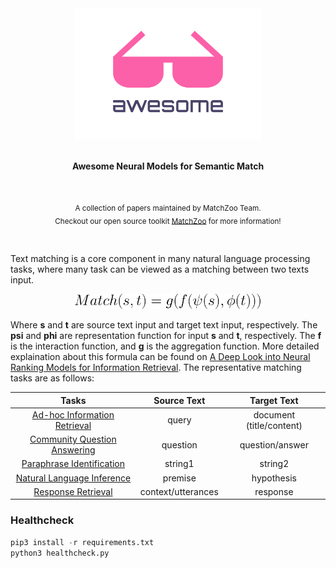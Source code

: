 <div align="center">
    <img width="300" src="artworks/awesome.svg" alt="Awesome">
    <br><br>
    <p><b>Awesome Neural Models for Semantic Match</b></p>
</div>
<br>
<p align="center">
    <sub>A collection of papers maintained by MatchZoo Team.</sub>
    <br>
    <sub>Checkout our open source toolkit <a href="https://github.com/NTMC-Community/MatchZoo-py">MatchZoo</a> for more information!</sub>
</p>
<br>

Text matching is a core component in many natural language processing tasks, where many task can be viewed as a matching between two texts input.

<div align="center">
    <img width="300" src="artworks/equation.svg" alt="equation">
</div>

Where **s** and **t** are source text input and target text input, respectively. The **psi** and **phi** are representation function for input **s** and **t**, respectively. The **f** is the interaction function, and **g** is the aggregation function. More detailed explaination about this formula can be found on [A Deep Look into Neural Ranking Models for Information Retrieval](https://arxiv.org/abs/1903.06902). The representative matching tasks are as follows:

|                                          **Tasks**                                           | **Source Text** |     **Target Text**      |
| :------------------------------------------------------------------------------------------: | :-------------: | :----------------------: |
| [Ad-hoc Information Retrieval](Ad-hoc-Information-Retrieval/Ad-hoc-Information-Retrieval.md) |      query      | document (title/content) |
| [Community Question Answering](Community-Question-Answering/Community-Question-Answering.md) |    question     |     question/answer      |
|     [Paraphrase Identification](Paraphrase-Identification/Paraphrase-Identification.md)     |     string1     |         string2          |
|    [Natural Language Inference](Natural-Language-Inference/Natural-Language-Inference.md)    |     premise     |        hypothesis        |
|                [Response Retrieval](Response-Retrieval/Response-Retrieval.md)                |    context/utterances     |         response         |

### Healthcheck

```python
pip3 install -r requirements.txt
python3 healthcheck.py
```
